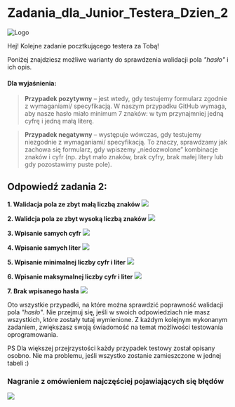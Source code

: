 # Zadania_dla_Junior_Testera_Dzien_2
<img alt="Logo" src="https://testuj.pl/blog/wp-content/uploads/2018/07/testujpl_logo.png">



Hej! Kolejne zadanie pocztkującego testera za Tobą! 


Poniżej znajdziesz możliwe warianty do sprawdzenia walidacji pola *"hasło"* i ich opis.

#### Dla wyjaśnienia:

> **Przypadek pozytywny** – jest wtedy, gdy testujemy formularz zgodnie z wymaganiami/ specyfikacją. W naszym przypadku GitHub wymaga, aby nasze hasło miało minimum 7 znaków:  w tym przynajmniej jedną cyfrę i jedną małą literę.

> **Przypadek negatywny** – występuje wówczas, gdy testujemy niezgodnie z wymaganiami/ specyfikacją. To znaczy, sprawdzamy jak zachowa się formularz, gdy wpiszemy „niedozwolone” kombinacje znaków i cyfr (np. zbyt mało znaków, brak cyfry, brak małej litery lub gdy pozostawimy puste pole).



## Odpowiedź zadania 2:


**1. Walidacja pola ze zbyt małą liczbą znaków**
<img src="https://testuj.pl/blog/wp-content/uploads/2018/07/11.png">

**2. Walidcja pola ze zbyt wysoką liczbą znaków**
<img src="https://testuj.pl/blog/wp-content/uploads/2018/07/22.png">

**3. Wpisanie samych cyfr**
<img src="https://testuj.pl/blog/wp-content/uploads/2018/07/332.png">

**4. Wpisanie samych liter**
<img src="https://testuj.pl/blog/wp-content/uploads/2018/07/44.png">

**5. Wpisanie minimalnej liczby cyfr i liter**
<img src="https://testuj.pl/blog/wp-content/uploads/2018/07/55.png">

**6. Wpisanie maksymalnej liczby cyfr i liter**
<img src="https://testuj.pl/blog/wp-content/uploads/2018/07/66.png">

**7. Brak wpisanego hasła**
<img src="https://testuj.pl/blog/wp-content/uploads/2018/07/77.png">

Oto wszystkie przypadki, na które można sprawdzić poprawność walidacji pola *"hasło"*. Nie przejmuj się, jeśli w swoich odpowiedziach nie masz wszystkich, które zostały tutaj wymienione. Z każdym kolejnym wykonanym zadaniem, zwiększasz swoją świadomość na temat możliwości testowania oprogramowania.

PS Dla większej przejrzystości każdy przypadek testowy został opisany osobno. Nie ma problemu, jeśli wszystko zostanie zamieszczone w jednej tabeli :)


### Nagranie z omówieniem najczęściej pojawiających się błędów

<a href="https://www.youtube.com/watch?v=_OtRHUHNMMQ&feature=youtu.be
" target="_blank"><img src="https://testuj.pl/blog/wp-content/uploads/2018/07/zad-2.png" /></a>
